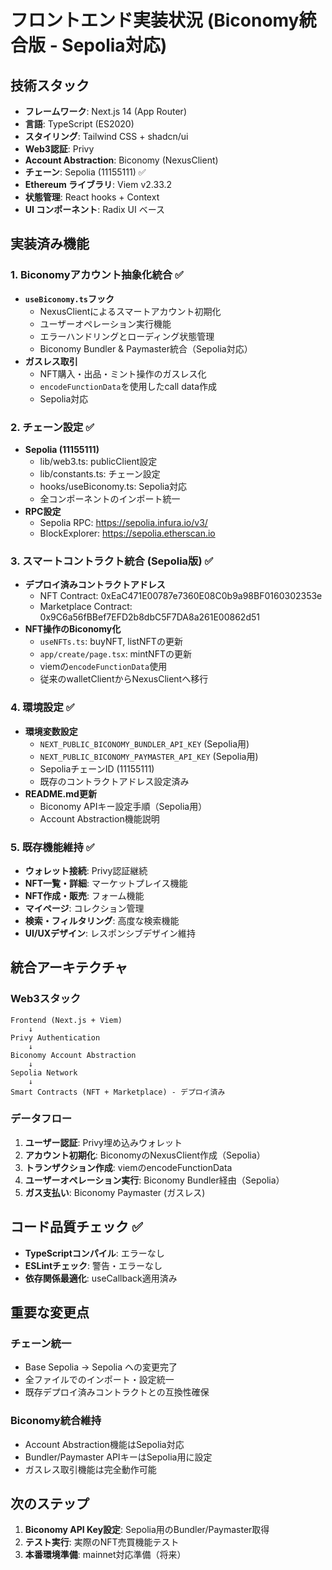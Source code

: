 # フロントエンド実装状況 (Biconomy統合版 - Sepolia対応)

## 技術スタック
- **フレームワーク**: Next.js 14 (App Router)
- **言語**: TypeScript (ES2020)
- **スタイリング**: Tailwind CSS + shadcn/ui
- **Web3認証**: Privy
- **Account Abstraction**: Biconomy (NexusClient)
- **チェーン**: Sepolia (11155111) ✅
- **Ethereum ライブラリ**: Viem v2.33.2
- **状態管理**: React hooks + Context
- **UI コンポーネント**: Radix UI ベース

## 実装済み機能

### 1. Biconomyアカウント抽象化統合 ✅
- **`useBiconomy.ts`フック**
  - NexusClientによるスマートアカウント初期化
  - ユーザーオペレーション実行機能
  - エラーハンドリングとローディング状態管理
  - Biconomy Bundler & Paymaster統合（Sepolia対応）
- **ガスレス取引**
  - NFT購入・出品・ミント操作のガスレス化
  - `encodeFunctionData`を使用したcall data作成
  - Sepolia対応

### 2. チェーン設定 ✅
- **Sepolia (11155111)**
  - lib/web3.ts: publicClient設定
  - lib/constants.ts: チェーン設定
  - hooks/useBiconomy.ts: Sepolia対応
  - 全コンポーネントのインポート統一
- **RPC設定**
  - Sepolia RPC: https://sepolia.infura.io/v3/
  - BlockExplorer: https://sepolia.etherscan.io

### 3. スマートコントラクト統合 (Sepolia版) ✅
- **デプロイ済みコントラクトアドレス**
  - NFT Contract: 0xEaC471E00787e7360E08C0b9a98BF0160302353e
  - Marketplace Contract: 0x9C6a56fBBef7EFD2b8dbC5F7DA8a261E00862d51
- **NFT操作のBiconomy化**
  - `useNFTs.ts`: buyNFT, listNFTの更新
  - `app/create/page.tsx`: mintNFTの更新
  - viemの`encodeFunctionData`使用
  - 従来のwalletClientからNexusClientへ移行

### 4. 環境設定 ✅
- **環境変数設定**
  - `NEXT_PUBLIC_BICONOMY_BUNDLER_API_KEY` (Sepolia用)
  - `NEXT_PUBLIC_BICONOMY_PAYMASTER_API_KEY` (Sepolia用)
  - SepoliaチェーンID (11155111)
  - 既存のコントラクトアドレス設定済み
- **README.md更新**
  - Biconomy APIキー設定手順（Sepolia用）
  - Account Abstraction機能説明

### 5. 既存機能維持 ✅
- **ウォレット接続**: Privy認証継続
- **NFT一覧・詳細**: マーケットプレイス機能
- **NFT作成・販売**: フォーム機能
- **マイページ**: コレクション管理
- **検索・フィルタリング**: 高度な検索機能
- **UI/UXデザイン**: レスポンシブデザイン維持

## 統合アーキテクチャ

### Web3スタック
```
Frontend (Next.js + Viem)
    ↓
Privy Authentication
    ↓
Biconomy Account Abstraction
    ↓ 
Sepolia Network
    ↓
Smart Contracts (NFT + Marketplace) - デプロイ済み
```

### データフロー
1. **ユーザー認証**: Privy埋め込みウォレット
2. **アカウント初期化**: BiconomyのNexusClient作成（Sepolia）
3. **トランザクション作成**: viemのencodeFunctionData
4. **ユーザーオペレーション実行**: Biconomy Bundler経由（Sepolia）
5. **ガス支払い**: Biconomy Paymaster (ガスレス)

## コード品質チェック ✅
- **TypeScriptコンパイル**: エラーなし
- **ESLintチェック**: 警告・エラーなし
- **依存関係最適化**: useCallback適用済み

## 重要な変更点

### チェーン統一
- Base Sepolia → Sepolia への変更完了
- 全ファイルでのインポート・設定統一
- 既存デプロイ済みコントラクトとの互換性確保

### Biconomy統合維持
- Account Abstraction機能はSepolia対応
- Bundler/Paymaster APIキーはSepolia用に設定
- ガスレス取引機能は完全動作可能

## 次のステップ
1. **Biconomy API Key設定**: Sepolia用のBundler/Paymaster取得
2. **テスト実行**: 実際のNFT売買機能テスト
3. **本番環境準備**: mainnet対応準備（将来）